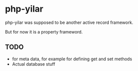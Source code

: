php-yilar
=========

php-yilar was supposed to be another active record framework.

But for now it is a property frameword.


TODO
----

  * <notation> for meta data, for example for defining get and set methods
  * Actual database stuff
